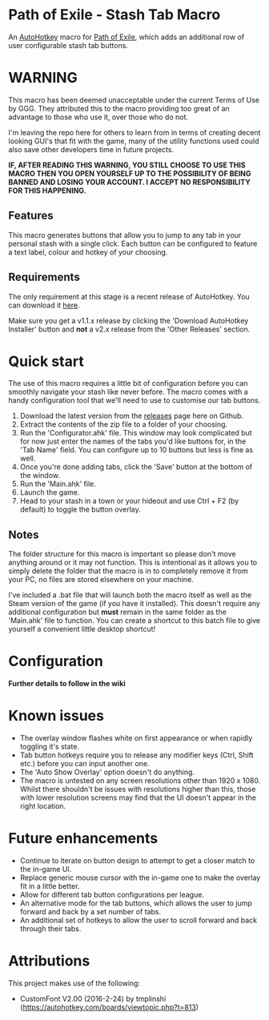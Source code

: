 # Path of Exile - Stash Tab Macro
An [AutoHotkey](https://autohotkey.com/) macro for [Path of Exile](https://www.pathofexile.com/), which adds an additional row of user configurable stash tab buttons.

# WARNING
This macro has been deemed unacceptable under the current Terms of Use by GGG. They attributed this to the macro providing too great of an advantage to those who use it, over those who do not.

I'm leaving the repo here for others to learn from in terms of creating decent looking GUI's that fit with the game, many of the utility functions used could also save other developers time in future projects.

**IF, AFTER READING THIS WARNING, YOU STILL CHOOSE TO USE THIS MACRO THEN YOU OPEN YOURSELF UP TO THE POSSIBILITY OF BEING BANNED AND LOSING YOUR ACCOUNT. I ACCEPT NO RESPONSIBILITY FOR THIS HAPPENING.**

## Features
This macro generates buttons that allow you to jump to any tab in your personal stash with a single click. Each button can be configured to feature a text label, colour and hotkey of your choosing.

## Requirements
The only requirement at this stage is a recent release of AutoHotkey. You can download it [here](https://autohotkey.com/download/).

Make sure you get a v1.1.x release by clicking the 'Download AutoHotkey Installer' button and **not** a v2.x release from the 'Other Releases' section.

# Quick start
The use of this macro requires a little bit of configuration before you can smoothly navigate your stash like never before. The macro comes with a handy configuration tool that we'll need to use to customise our tab buttons.

1. Download the latest version from the [releases](https://github.com/Fulch36/poe-tab-macro/releases) page here on Github.
2. Extract the contents of the zip file to a folder of your choosing.
3. Run the 'Configurator.ahk' file. This window may look complicated but for now just enter the names of the tabs you'd like buttons for, in the 'Tab Name' field. You can configure up to 10 buttons but less is fine as well.
4. Once you're done adding tabs, click the 'Save' button at the bottom of the window.
5. Run the 'Main.ahk' file.
6. Launch the game.
7. Head to your stash in a town or your hideout and use Ctrl + F2 (by default) to toggle the button overlay.

## Notes
The folder structure for this macro is important so please don't move anything around or it may not function. This is intentional as it allows you to simply delete the folder that the macro is in to completely remove it from your PC, no files are stored elsewhere on your machine.

I've included a .bat file that will launch both the macro itself as well as the Steam version of the game (if you have it installed). This doesn't require any additional configuration but **must** remain in the same folder as the 'Main.ahk' file to function. You can create a shortcut to this batch file to give yourself a convenient little desktop shortcut!

# Configuration
**Further details to follow in the wiki**

# Known issues
* The overlay window flashes white on first appearance or when rapidly toggling it's state.
* Tab button hotkeys require you to release any modifier keys (Ctrl, Shift etc.) before you can input another one.
* The 'Auto Show Overlay' option doesn't do anything.
* The macro is untested on any screen resolutions other than 1920 x 1080. Whilst there shouldn't be issues with resolutions higher than this, those with lower resolution screens may find that the UI doesn't appear in the right location.

# Future enhancements
* Continue to iterate on button design to attempt to get a closer match to the in-game UI.
* Replace generic mouse cursor with the in-game one to make the overlay fit in a little better.
* Allow for different tab button configurations per league.
* An alternative mode for the tab buttons, which allows the user to jump forward and back by a set number of tabs.
* An additional set of hotkeys to allow the user to scroll forward and back through their tabs.

# Attributions
This project makes use of the following:
* CustomFont V2.00 (2016-2-24) by tmplinshi (https://autohotkey.com/boards/viewtopic.php?t=813)

